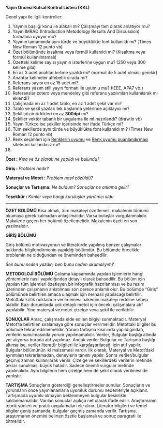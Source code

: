 **Yayın Öncesi Kutsal Kontrol Listesi (KKL)**

Genel yapı ile ilgili kontroller:

1. Yayının başlığı konu ile alakalı mı? Çalışmayı tam olarak anlatıyor mu?
2. Yayın IMRAD (Introduction Metodology Results And Discussion) formatına uyuyor mu?
3. Yayının tamamında aynı türde ve büyüklükte font kullanıldı mı? (Times New Roman 12 punto vb)
5. Özet bölümünde kısaltma veya formül kullanıldı mı? (Kısaltma veya formül kullanılmamalı) 
6. Özetteki kelime sayısı yayının isterlerine uygun mu? (250 veya 300 kelime gibi)
7. En az 3 adet anahtar kelime yazıldı mı? (normal de 5 adet olması gerekir)
8. Anahtar kelimeler alfebetik sırada mı?
9. Referans sayısı en az 15 adet mi?
10. Referans yazım stili yayın formatı ile uyumlu mu? (IEEE, APA7 vb.)
11. Referanslar zotero veya mendeley gibi referans yazılımları kullanılarak mı eklendi?
12. Çalışmada en az 1 adet tablo, en az 1 adet şekil var mı?
13. Tablo ve şekil yazıları tek başlarına yeterince açıklayıcı mı?
14. Şekil çözünürlükleri en az **300dpi** mı?
15. Şekiller vektör tabanlı bir uygulama ile mi hazırlandı? (draw.io vb)
16. Yayın Türkçe ise şekiller içerisinde her ifade Türkçe mi? 
17. Tüm şekillerde aynı türde ve büyüklükte font kullanıldı mı? (Times New Roman 12 punto vb)
18. Renk seçimleri için [Renklerin uyumu](https://colorhunt.co/palettes/pastel) ve [Renk uyumu puanlandırması](https://contrast-ratio.com/) sitelerini kullandınız mı?
19. 



**Özet :**
*Kısa ve öz olarak ne yapıldı ve bulundu?*

**Giriş :** 
*Problem nedir?*

**Materyal ve Metot :** 
*Problem nasıl çözüldü?* 	

**Sonuçlar ve Tartışma:** 
*Ne buldum? Sonuçlar ne anlama gelir?*

**Teşekkür :** 
*Kimler veya hangi kuruluşlar yardımcı oldu*


---

**ÖZET BÖLÜMÜ**
Kısa olmalı, tüm makaleyi özetlemeli, makalenin tümünü okumaya gerek kalmadan anlaşılmalıdır. Varsa buluşlar vurgulanmalıdır. Makalede geçen her bölümü özetlemelidir. Makalenin özeti en son yazılmalıdır.

**GİRİŞ BÖLÜMÜ**

Giriş bölümü motivasyonun ve literatürde yapılmış benzer çalışmalar hakkında bilgilendirmenin yapıldığı bölümdür. Bu bölümde öncelikle 
problemin ne olduğundan ve öneminden bahsedilir. 

*Sen bunu neden yazdın, ben bunu neden okumalıyım?*

**METODOLOJİ  BÖLÜMÜ**
Çalışma kapsamında yapılan işlemlerin hangi yöntemlerle nasıl yapıldığından detaylı olarak bahsedilir. Bu bölüm için yapılan tüm işlemleri özetleyen bir infografik hazırlanması ve bu resim üzerinden çalışmanın anlatılması son derece anlamlı olur. Bu bölümde “Giriş” bölümünde belirtilen amaca ulaşmak için ne/nasıl yapılacağı belirtilir. Metottaki kritik noktaların verilmemesi hakemin makaleyi reddine sebep olabilir. Bazı durumlarda çok detaylı metot için önceki çalışmalara atıf yapılabilir. Yine materyal ve metot çizelge veya şekil ile verilebilir.

**SONUÇLAR**
Amaç, çalışmada elde edilen bilgiyi sunmaktadır. Materyal Metot’ta belirtilen sıralamaya göre sonuçlar verilmelidir. Metottaki bilgiler bu bölümde tekrar edilmemelidir. Yorum tartışma kısmında yapıldığından, verilerin sunulmasında yorum yapılmamalıdır. Veriler, Bulgular başlığı altında yer alıyorsa burada atıf yapılmaz. Ancak veriler Bulgular ve Tartışma başlığı altınsa ise, veriler literatür bilgileri ile karşılaştırılacağı için atıf yapılır. Bulgular bölümünün iki malzemesi vardır. İlk olarak, Materyal ve Metot’daki ayrıntıları tekrarlamadan, deneylerin tanımı yapılır. Sonra veriler/bulgular geçmiş zaman kullanılarak verilir. Çizelge ve şekillerdeki verilerin metinde tekrar sunulması büyük hatadır. Sadece önemli vurgular metinde yapılmalıdır. Aynı bilgilerin hem çizelge hem de şekil olarak verilmesi de yanlıştır.

**TARTIŞMA**
Sonuçların gösterdiği genelleştirmeler sunulur. Sonuçların ve yorumların önce yayınlananlarla uyumluk durumu nedenleriyle açıklanır. Tartışmada uyumlu olmayan beklenmeyen bulgular kesinlikle saklanmamalıdır. Varılan sonuçlar açıkça net olarak ifade edilir. Araştırmanın teorik yönleri ve pratik uygulamaları ele alınır. Literatür bilgileri ve temel bilgiler geniş zamanda, bulgular geçmiş zamanda verilir. Tartışma, araştırmanın önemini belirten özetle başlamalı ve sonuç paragrafı ile bitmelidir.

